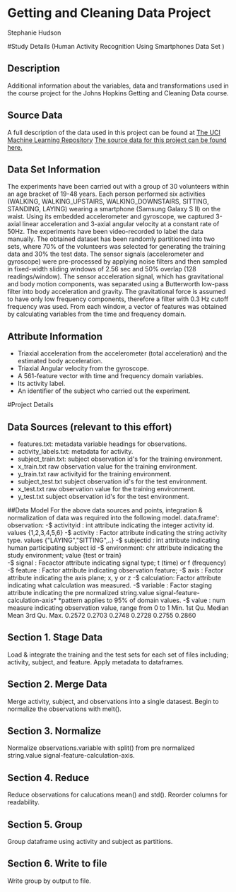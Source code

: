 # Getting and Cleaning Data Project 

Stephanie Hudson

#Study Details 
(Human Activity Recognition Using Smartphones Data Set )
## Description
Additional information about the variables, data and transformations used in the course project for the Johns Hopkins Getting and Cleaning Data course.

## Source Data
A full description of the data used in this project can be found at [The UCI Machine Learning Repository](http://archive.ics.uci.edu/ml/datasets/Human+Activity+Recognition+Using+Smartphones)
[The source data for this project can be found here.](https://d396qusza40orc.cloudfront.net/getdata%2Fprojectfiles%2FUCI%20HAR%20Dataset.zip)

## Data Set Information
The experiments have been carried out with a group of 30 volunteers within an age bracket of 19-48 years. Each person performed six activities (WALKING, WALKING_UPSTAIRS, WALKING_DOWNSTAIRS, SITTING, STANDING, LAYING) wearing a smartphone (Samsung Galaxy S II) on the waist. Using its embedded accelerometer and gyroscope, we captured 3-axial linear acceleration and 3-axial angular velocity at a constant rate of 50Hz. The experiments have been video-recorded to label the data manually. The obtained dataset has been randomly partitioned into two sets, where 70% of the volunteers was selected for generating the training data and 30% the test data. 
The sensor signals (accelerometer and gyroscope) were pre-processed by applying noise filters and then sampled in fixed-width sliding windows of 2.56 sec and 50% overlap (128 readings/window). The sensor acceleration signal, which has gravitational and body motion components, was separated using a Butterworth low-pass filter into body acceleration and gravity. The gravitational force is assumed to have only low frequency components, therefore a filter with 0.3 Hz cutoff frequency was used. From each window, a vector of features was obtained by calculating variables from the time and frequency domain.

## Attribute Information
- Triaxial acceleration from the accelerometer (total acceleration) and the estimated body acceleration. 
- Triaxial Angular velocity from the gyroscope. 
- A 561-feature vector with time and frequency domain variables. 
- Its activity label. 
- An identifier of the subject who carried out the experiment.

#Project Details 

## Data Sources (relevant to this effort)
- features.txt:          metadata variable headings for observations.  
- activity_labels.txt:   metadata for activity.
- subject_train.txt:     subject observation id's  for the training environment.
- x_train.txt            raw observation value for the training environment.
- y_train.txt            raw activityid  for the training environment.
- subject_test.txt       subject observation id's  for the test environment.
- x_test.txt             raw observation value for the training environment.
- y_test.txt             subject observation id's  for the test environment.


##Data Model
For the above data sources and points, integration & normalization of data was required into the following model.
data.frame':	observation:
 -$ activityid : int         attribute indicating the integer activity id.  values {1,2,3,4,5,6}
 -$ activity   : Factor      attribute indicating the string activity type. values {"LAYING","SITTING",..}
 -$ subjectid  : int         attribute indicating human participating subject id
 -$ environment: chr         attribute indicating the study environment; value {test or train}  
 -$ signal     : Facactor    attribute indicating signal type; t (time) or f (frequency)
 -$ feature    : Factor      attribute indicating observation feature; 
 -$ axis       : Factor      attribute indicating the axis plane; x, y or z
 -$ calculation: Factor      attribute indicating what calculation was measured.
 -$ variable   : Factor      staging attribute indicating the pre normalized string.value  signal-feature-calculation-axis*
                            *pattern applies to 95% of domain values.
 -$ value      : num         measure indicating observation value, range from 0 to 1 
                            Min. 1st Qu.  Median    Mean 3rd Qu.    Max. 
                            0.2572  0.2703  0.2748  0.2728  0.2755  0.2860 



## Section 1. Stage Data
Load & integrate the training and the test sets for each set of files including; activity, subject, and feature.  Apply metadata to dataframes.

## Section 2. Merge Data 
Merge activity, subject, and observations into a single datasest.  Begin to normalize the observations with melt().  

## Section 3. Normalize 
Normalize observations.variable with split() from pre normalized string.value  signal-feature-calculation-axis.

## Section 4. Reduce 
Reduce observations for calucations mean() and std().   Reorder columns for readability. 

## Section 5.  Group 
Group dataframe using activity and subject as partitions.  

## Section 6.  Write to file 
Write group by output to file. 

